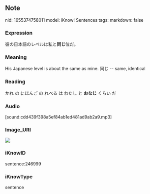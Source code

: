 ## Note
nid: 1655374758011
model: iKnow! Sentences
tags: 
markdown: false

### Expression
彼の日本語のレベルは私と<b>同じ</b>位だ。

### Meaning
His Japanese level is about the same as mine.
同じ -- same, identical

### Reading
かれ の にほんご の れべる は わたし と <b>おなじ</b> くらい だ

### Audio
[sound:cdd439f398a5ef84ab1ed481ad9ab2a9.mp3]

### Image_URI
<img src="ad88976ece201c51f2f6d65de9592d76.jpg">

### iKnowID
sentence:246999

### iKnowType
sentence

